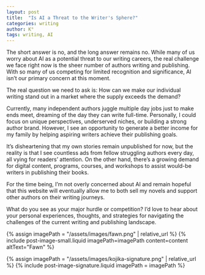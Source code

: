 ```yaml
---
layout: post
title:  "Is AI a Threat to the Writer's Sphere?"
categories: writing
author: K°
tags: writing, AI
---
```




The short answer is no, and the long answer remains no. While many of us worry about AI as a potential threat to our writing careers, the real challenge we face right now is the sheer number of authors writing and publishing. With so many of us competing for limited recognition and significance, AI isn’t our primary concern at this moment.

The real question we need to ask is:
How can we make our individual writing stand out in a market where the supply exceeds the demand?

Currently, many independent authors juggle multiple day jobs just to make ends meet, dreaming of the day they can write full-time. Personally, I could focus on unique perspectives, underserved niches, or building a strong author brand. However, I see an opportunity to generate a better income for my family by helping aspiring writers achieve their publishing goals.

It’s disheartening that my own stories remain unpublished for now, but the reality is that I see countless ads from fellow struggling authors every day, all vying for readers’ attention. On the other hand, there’s a growing demand for digital content, programs, courses, and workshops to assist would-be writers in publishing their books.

For the time being, I’m not overly concerned about AI and remain hopeful that this website will eventually allow me to both sell my novels and support other authors on their writing journeys.

What do you see as your major hurdle or competition? I’d love to hear about your personal experiences, thoughts, and strategies for navigating the challenges of the current writing and publishing landscape.



<div>
{% assign imagePath = "/assets/images/fawn.png" | relative_url %}
{% include post-image-small.liquid imagePath=imagePath content=content altText="Fawn" %}
</div>

<!-- signature -->
{% assign imagePath = "/assets/images/kojika-signature.png" | relative_url %}
{% include post-image-signature.liquid imagePath = imagePath %}


